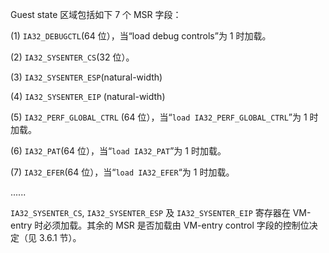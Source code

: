 
Guest state 区域包括如下 7 个 MSR 字段：

(1) `IA32_DEBUGCTL`(64 位），当“load debug controls”为 1 时加载。

(2) `IA32_SYSENTER_CS`(32 位）。

(3) `IA32_SYSENTER_ESP`(natural-width)

(4) `IA32_SYSENTER_EIP`  (natural-width)

(5) `IA32_PERF_GLOBAL_CTRL` (64 位），当“`load IA32_PERF_GLOBAL_CTRL`”为 1 时加载。

(6) `IA32_PAT`(64 位），当“`load IA32_PAT`”为 1 时加载。

(7) `IA32_EFER`(64 位），当“`load IA32_EFER`“为 1 时加载。

......

`IA32_SYSENTER_CS`, `IA32_SYSENTER_ESP` 及 `IA32_SYSENTER_EIP` 寄存器在 VM-entry 时必须加载。其余的 MSR 是否加载由 VM-entry control 字段的控制位决定（见 3.6.1 节）。